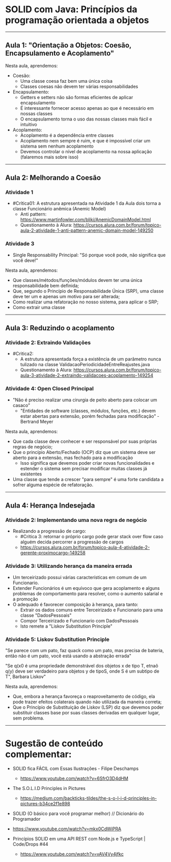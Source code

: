 # SOLID com Java: Princípios da programação orientada a objetos

----

## Aula 1: "Orientação a Objetos: Coesão, Encapsulamento e Acoplamento"

Nesta aula, aprendemos:

* Coesão:
  * Uma classe coesa faz bem uma única coisa
  * Classes coesas não devem ter várias responsabilidades
* Encapsulamento:
  * Getters e setters não são formas eficientes de aplicar encapsulamento
  * É interessante fornecer acesso apenas ao que é necessário em nossas classes
  * O encapsulamento torna o uso das nossas classes mais fácil e intuitivo
* Acoplamento:
  * Acoplamento é a dependência entre classes
  * Acoplamento nem sempre é ruim, e que é impossível criar um sistema sem nenhum acoplamento
  * Devemos controlar o nível de acoplamento na nossa aplicação (falaremos mais sobre isso)
  
----

## Aula 2: Melhorando a Coesão

### Atividade 1
* \#Crítica01: A estrutura apresentada na Atividade 1 da Aula dois torna a classe Funcionário anêmica (Anemic Model)
  * Anti pattern: https://www.martinfowler.com/bliki/AnemicDomainModel.html
  * Questionamento à Alura: https://cursos.alura.com.br/forum/topico-aula-2-atividade-1-anti-pattern-anemic-domain-model-149250
  
### Atividade 3
* Single Responsability Principal: "Só porque você pode, não significa que você deve!"

Nesta aula, aprendemos:

* Que classes/métodos/funções/módulos devem ter uma única responsabilidade bem definida;
* Que, segundo o Princípio de Responsabilidade Única (SRP), uma classe deve ter um e apenas um motivo para ser alterada;
* Como realizar uma refatoração no nosso sistema, para aplicar o SRP;
* Como extrair uma classe

----

## Aula 3: Reduzindo o acoplamento

### Atividade 2: Extraindo Validações

* \#Critica2:
  * A estrutura apresentada força a existẽncia de um parâmetro nunca tulizado na classe ValidacaoPeriodicidadeEntreReajustes.java
  * Questionamento à Alura: https://cursos.alura.com.br/forum/topico-aula-3-atividade-2-extraindo-validacoes-acoplamento-149254
  
### Atividade 4: Open Closed Principal
* "Não é preciso realizar uma cirurgia de peito aberto para colocar um casaco"
  * "Entidades de software (classes, módulos, funções, etc.) devem estar abertas para extensão, porém fechadas para modificação" -Bertrand Meyer


Nesta aula, aprendemos:

* Que cada classe deve conhecer e ser responsável por suas próprias regras de negócio;
* Que o princípio Aberto/Fechado (OCP) diz que um sistema deve ser aberto para a extensão, mas fechado para a modificação
  * Isso significa que devemos poder criar novas funcionalidades e estender o sistema sem precisar modificar muitas classes já existentes
* Uma classe que tende a crescer "para sempre" é uma forte candidata a sofrer alguma espécie de refatoração.

----

## Aula 4: Herança Indesejada

### Atividade 2: Implementando uma nova regra de negócio
* Realizando a progressão de cargo:
  * \#Critica 3: retornar o próprio cargo pode gerar stack over flow caso alguém decida percorrer a progressão de cargos
   * https://cursos.alura.com.br/forum/topico-aula-4-atividade-2-gerente-proximocargo-149258 

### Atividade 3: Utilizando herança da maneira errada

* Um terceirizado possui várias características em comum de um Funcionario.
* Extender Funcionários é um equívoco que gera acoplamento e alguns problemas de comportamento para resolver, como o aumento salarial e a promoção
* O adequado é favorecer composição à herança, para tanto:
  * Extrair os dados comuns entre Terceirizado e Funcionario para uma classe "DadosPessoais"
  * Compor Terceirizado e Funcionario com DadosPessoais
  * Isto remete a "Liskov Substitution Principle"
  
### Atividade 5: Liskov Substitution Principle

  "Se parece com um pato, faz quack como um pato, mas precisa de bateria, então não é um pato, você está usando a abstração errada"

  "Se q(x0 é uma propriedade demonstrável dos objetos x de tipo T, etnaõ q(y) deve ser verdadeiro para objetos y de tipoS, onde S é um subtipo de T", Barbara Liskov"


Nesta aula, aprendemos:

* Que, embora a herança favoreça o reaproveitamento de código, ela pode trazer efeitos colaterais quando não utilizada da maneira correta;
* Que o Princípio de Substituição de Liskov (LSP) diz que devemos poder substituir classes base por suas classes derivadas em qualquer lugar, sem problema.


----





# Sugestão de conteúdo complementar:

* SOLID fica FÁCIL com Essas Ilustrações - Filipe Deschamps
  * https://www.youtube.com/watch?v=6SfrO3D4dHM
  
* The S.O.L.I.D Principles in Pictures
  * https://medium.com/backticks-tildes/the-s-o-l-i-d-principles-in-pictures-b34ce2f1e898
  
* SOLID (O básico para você programar melhor) // Dicionário do Programador
 * https://www.youtube.com/watch?v=mkx0CdWiPRA

* Princípios SOLID em uma API REST com Node.js e TypeScript | Code/Drops #44
  * https://www.youtube.com/watch?v=vAV4Vy4jfkc